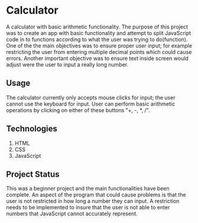 # Calculator
A calculator with basic arithmetic functionality. The purpose of this project was to create an app with basic functionality and
attempt to split JavaScript code in to functions according to what the user was trying to do(function).  One of the the main
objectives was to ensure proper user input; for example restricting the user from entering multiple decimal points which could 
cause errors. Another important objective was to ensure text inside screen would adjust were the user to input a really long number.

## Usage
The calculator currently only accepts mouse clicks for input; the user cannot use the keyboard for input.
User can perform basic arithmetic operations by clicking on either of these buttons "+, -, *, /".

## Technologies
1. HTML
2. CSS
3. JavaScript

## Project Status
This was a beginner project and the main functionalities have been complete. An aspect of the program that could cause problems is
that the user is not restricted in how long a number they can input.  A restriction needs to be implemented to insure that the user
is not able to enter numbers that JavaScript cannot accurately represent.
